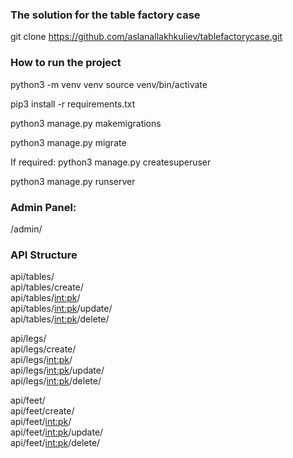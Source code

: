 ### The solution for the table factory case

git clone https://github.com/aslanallakhkuliev/tablefactorycase.git

### How to run the project

python3 -m venv venv
source venv/bin/activate

pip3 install -r requirements.txt

python3 manage.py makemigrations

python3 manage.py migrate

If required:
python3 manage.py createsuperuser

python3 manage.py runserver

### Admin Panel:

/admin/

### API Structure

api/tables/  
api/tables/create/  
api/tables/<int:pk>/  
api/tables/<int:pk>/update/  
api/tables/<int:pk>/delete/

api/legs/  
api/legs/create/  
api/legs/<int:pk>/  
api/legs/<int:pk>/update/  
api/legs/<int:pk>/delete/

api/feet/  
api/feet/create/  
api/feet/<int:pk>/  
api/feet/<int:pk>/update/  
api/feet/<int:pk>/delete/
